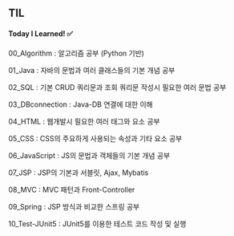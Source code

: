 ## TIL

#### Today I Learned! ✅

00_Algorithm : 알고리즘 공부 (Python 기반)

01_Java : 자바의 문법과 여러 클래스들의 기본 개념 공부

02_SQL : 기본 CRUD 쿼리문과 조회 쿼리문 작성시 필요한 여러 문법 공부

03_DBconnection : Java-DB 연결에 대한 이해

04_HTML : 웹개발시 필요한 여러 태그와 요소 공부

05_CSS : CSS의 주요하게 사용되는 속성과 기타 요소 공부

06_JavaScript : JS의 문법과 객체들의 기본 개념 공부

07_JSP : JSP의 기본과 서블릿, Ajax, Mybatis

08_MVC : MVC 패턴과 Front-Controller

09_Spring : JSP 방식과 비교한 스프링 공부

10_Test-JUnit5 : JUnit5를 이용한 테스트 코드 작성 및 실행
